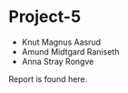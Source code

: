 # Project-5

- Knut Magnus Aasrud
- Amund Midtgard Raniseth
- Anna Stray Rongve

Report is found here.